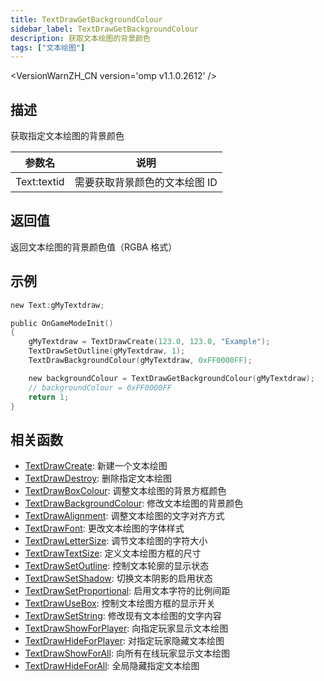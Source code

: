 ```yaml
---
title: TextDrawGetBackgroundColour
sidebar_label: TextDrawGetBackgroundColour
description: 获取文本绘图的背景颜色
tags: ["文本绘图"]
---
```


<VersionWarnZH_CN version='omp v1.1.0.2612' />

## 描述

获取指定文本绘图的背景颜色

| 参数名      | 说明                          |
| ----------- | ----------------------------- |
| Text:textid | 需要获取背景颜色的文本绘图 ID |

## 返回值

返回文本绘图的背景颜色值（RGBA 格式）

## 示例

```c
new Text:gMyTextdraw;

public OnGameModeInit()
{
    gMyTextdraw = TextDrawCreate(123.0, 123.0, "Example");
    TextDrawSetOutline(gMyTextdraw, 1);
    TextDrawBackgroundColour(gMyTextdraw, 0xFF0000FF);

    new backgroundColour = TextDrawGetBackgroundColour(gMyTextdraw);
    // backgroundColour = 0xFF0000FF
    return 1;
}
```

## 相关函数

- [TextDrawCreate](TextDrawCreate): 新建一个文本绘图
- [TextDrawDestroy](TextDrawDestroy): 删除指定文本绘图
- [TextDrawBoxColour](TextDrawBoxColour): 调整文本绘图的背景方框颜色
- [TextDrawBackgroundColour](TextDrawBackgroundColour): 修改文本绘图的背景颜色
- [TextDrawAlignment](TextDrawAlignment): 调整文本绘图的文字对齐方式
- [TextDrawFont](TextDrawFont): 更改文本绘图的字体样式
- [TextDrawLetterSize](TextDrawLetterSize): 调节文本绘图的字符大小
- [TextDrawTextSize](TextDrawTextSize): 定义文本绘图方框的尺寸
- [TextDrawSetOutline](TextDrawSetOutline): 控制文本轮廓的显示状态
- [TextDrawSetShadow](TextDrawSetShadow): 切换文本阴影的启用状态
- [TextDrawSetProportional](TextDrawSetProportional): 启用文本字符的比例间距
- [TextDrawUseBox](TextDrawUseBox): 控制文本绘图方框的显示开关
- [TextDrawSetString](TextDrawSetString): 修改现有文本绘图的文字内容
- [TextDrawShowForPlayer](TextDrawShowForPlayer): 向指定玩家显示文本绘图
- [TextDrawHideForPlayer](TextDrawHideForPlayer): 对指定玩家隐藏文本绘图
- [TextDrawShowForAll](TextDrawShowForAll): 向所有在线玩家显示文本绘图
- [TextDrawHideForAll](TextDrawHideForAll): 全局隐藏指定文本绘图
